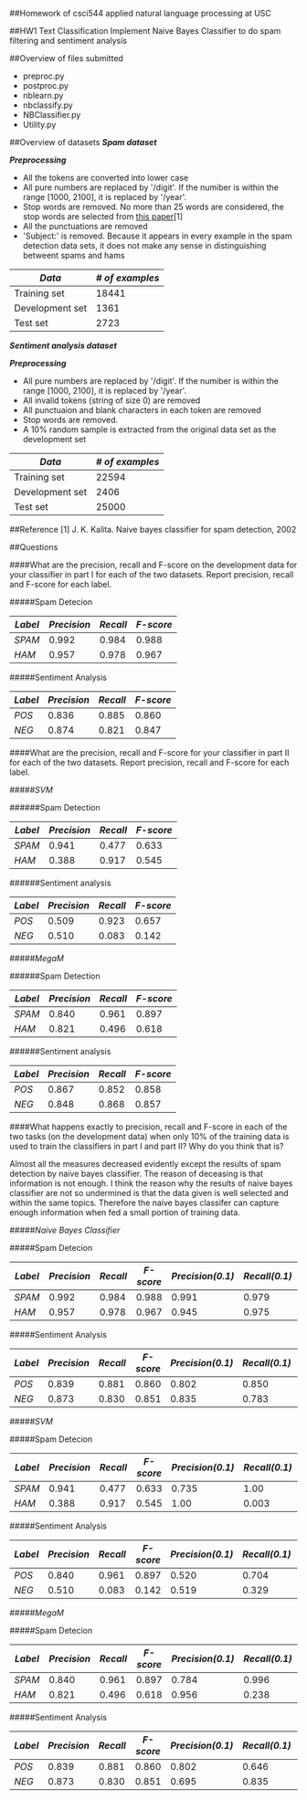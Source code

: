 ##Homework of csci544 applied natural language processing at USC

##HW1 Text Classification
Implement Naive Bayes Classifier to do spam filtering and sentiment analysis

##Overview of files submitted
* preproc.py
* postproc.py
* nblearn.py
* nbclassify.py
* NBClassifier.py
* Utility.py

##Overview of datasets
**_Spam dataset_**

**_Preprocessing_**

* All the tokens are converted into lower case
* All pure numbers are replaced by '/digit'. If the numiber is within the range [1000, 2100], it is replaced by '/year'.
* Stop words are removed. No more than 25 words are considered, the stop words are selected from [this paper](http://www.cs.uccs.edu/~jkalita/work/cs586/2010/Kalita2002NaiveBayes.pdf)[1]
* All the punctuations are removed
* 'Subject:' is removed. Because it appears in every example in the spam detection data sets, it does not make any sense in distinguishing betweent spams and hams

|**_Data_**     |**_# of examples_**|
|---------------|-------------------|
|Training set   |18441              |
|Development set|1361               |
|Test set       |2723               |

**_Sentiment analysis dataset_**

**_Preprocessing_**

* All pure numbers are replaced by '/digit'. If the numiber is within the range [1000, 2100], it is replaced by '/year'.
* All invalid tokens (string of size 0) are removed
* All punctuaion and blank characters in each token are removed
* Stop words are removed.
* A 10% random sample is extracted from the original data set as the development set

|**_Data_**     |**_# of examples_**|
|---------------|-------------------|
|Training set   |22594              |
|Development set|2406               |
|Test set       |25000              |

##Reference
[1] J. K. Kalita. Naive bayes classifier for spam detection, 2002

##Questions

####What are the precision, recall and F-score on the development data for your classifier in part I for each of the two datasets. Report precision, recall and F-score for each label.

#####Spam Detecion

|**_Label_**|**_Precision_**|**_Recall_**|**_F-score_**|
|-----------|---------------|------------|-------------|
|_SPAM_     |0.992          |0.984       |0.988        |
|_HAM_      |0.957          |0.978       |0.967        |

#####Sentiment Analysis

|**_Label_**|**_Precision_**|**_Recall_**|**_F-score_**|
|-----------|---------------|------------|-------------|
|_POS_      |0.836          |0.885       |0.860        |
|_NEG_      |0.874          |0.821       |0.847        |

####What are the precision, recall and F-score for your classifier in part II for each of the two datasets. Report precision, recall and F-score for each label.

#####_SVM_

######Spam Detection

|**_Label_**|**_Precision_**|**_Recall_**|**_F-score_**|
|-----------|---------------|------------|-------------|
|_SPAM_     |0.941          |0.477       |0.633        |
|_HAM_      |0.388          |0.917       |0.545        |

######Sentiment analysis

|**_Label_**|**_Precision_**|**_Recall_**|**_F-score_**|
|-----------|---------------|------------|-------------|
|_POS_      |0.509          |0.923       |0.657        |
|_NEG_      |0.510          |0.083       |0.142        |

#####_MegaM_

######Spam Detection

|**_Label_**|**_Precision_**|**_Recall_**|**_F-score_**|
|-----------|---------------|------------|-------------|
|_SPAM_     |0.840          |0.961       |0.897        |
|_HAM_      |0.821          |0.496       |0.618        |

######Sentiment analysis

|**_Label_**|**_Precision_**|**_Recall_**|**_F-score_**|
|-----------|---------------|------------|-------------|
|_POS_      |0.867          |0.852       |0.858        |
|_NEG_      |0.848          |0.868       |0.857        |

####What happens exactly to precision, recall and F-score in each of the two tasks (on the development data) when only 10% of the training data is used to train the classifiers in part I and part II? Why do you think that is?

Almost all the measures decreased evidently except the results of spam detection by naive bayes classifier. The reason of deceasing is that information is not enough. I think the reason why the results of naive bayes classifier are not so undermined is that the data given is well selected and within the same topics. Therefore the naive bayes classifer can capture enough information when fed a small portion of training data.

#####_Naive Bayes Classifier_

#####Spam Detecion

|**_Label_**|**_Precision_**|**_Recall_**|**_F-score_**|**_Precision(0.1)_**|**_Recall(0.1)_**|**_F-score(0.1)_**|
|-----------|---------------|------------|-------------|--------------------|-----------------|------------------|
|_SPAM_     |0.992          |0.984       |0.988        |0.991               |0.979            |0.985             |
|_HAM_      |0.957          |0.978       |0.967        |0.945               |0.975            |0.959             |

#####Sentiment Analysis

|**_Label_**|**_Precision_**|**_Recall_**|**_F-score_**|**_Precision(0.1)_**|**_Recall(0.1)_**|**_F-score(0.1)_**|
|-----------|---------------|------------|-------------|--------------------|-----------------|------------------|
|_POS_      |0.839          |0.881       |0.860        |0.802               |0.850            |0.825             |
|_NEG_      |0.873          |0.830       |0.851        |0.835               |0.783            |0.808             |

#####_SVM_

#####Spam Detecion

|**_Label_**|**_Precision_**|**_Recall_**|**_F-score_**|**_Precision(0.1)_**|**_Recall(0.1)_**|**_F-score(0.1)_**|
|-----------|---------------|------------|-------------|--------------------|-----------------|------------------|
|_SPAM_     |0.941          |0.477       |0.633        |0.735               |1.00             |0.847             |
|_HAM_      |0.388          |0.917       |0.545        |1.00                |0.003            |0.006             |

#####Sentiment Analysis

|**_Label_**|**_Precision_**|**_Recall_**|**_F-score_**|**_Precision(0.1)_**|**_Recall(0.1)_**|**_F-score(0.1)_**|
|-----------|---------------|------------|-------------|--------------------|-----------------|------------------|
|_POS_      |0.840          |0.961       |0.897        |0.520               |0.704            |0.599             |
|_NEG_      |0.510          |0.083       |0.142        |0.519               |0.329            |0.403             |

#####_MegaM_

#####Spam Detecion

|**_Label_**|**_Precision_**|**_Recall_**|**_F-score_**|**_Precision(0.1)_**|**_Recall(0.1)_**|**_F-score(0.1)_**|
|-----------|---------------|------------|-------------|--------------------|-----------------|------------------|
|_SPAM_     |0.840          |0.961       |0.897        |0.784               |0.996            |0.877             |
|_HAM_      |0.821          |0.496       |0.618        |0.956               |0.238            |0.381             |

#####Sentiment Analysis

|**_Label_**|**_Precision_**|**_Recall_**|**_F-score_**|**_Precision(0.1)_**|**_Recall(0.1)_**|**_F-score(0.1)_**|
|-----------|---------------|------------|-------------|--------------------|-----------------|------------------|
|_POS_      |0.839          |0.881       |0.860        |0.802               |0.646            |0.715             |
|_NEG_      |0.873          |0.830       |0.851        |0.695               |0.835            |0.759             |

